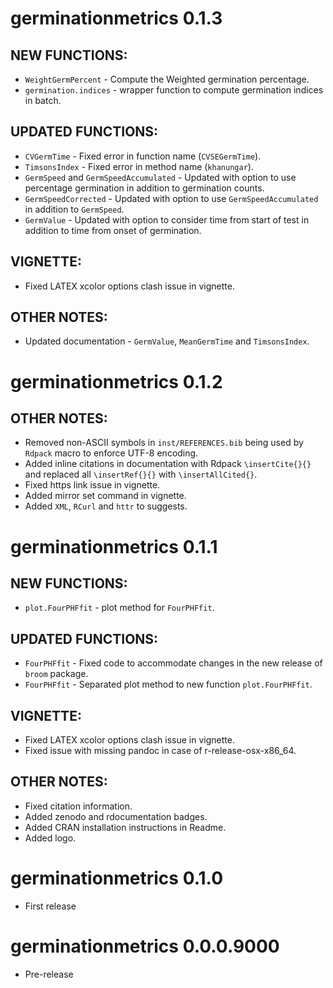 # germinationmetrics  0.1.3

## NEW FUNCTIONS:
* `WeightGermPercent` - Compute the Weighted germination percentage.
* `germination.indices` - wrapper function to compute germination indices in batch.

## UPDATED FUNCTIONS:
* `CVGermTime` - Fixed error in function name (`CVSEGermTime`).
* `TimsonsIndex` - Fixed error in method name (`khanungar`).
* `GermSpeed` and `GermSpeedAccumulated` - Updated with option to use percentage germination in addition to germination counts.
* `GermSpeedCorrected` - Updated with option to use `GermSpeedAccumulated` in addition to `GermSpeed`.
* `GermValue` - Updated with option to consider time from start of test in addition to time from onset of germination.

## VIGNETTE:
* Fixed LATEX xcolor options clash issue in vignette.

## OTHER NOTES: 
* Updated documentation - `GermValue`, `MeanGermTime` and `TimsonsIndex`.

# germinationmetrics  0.1.2

## OTHER NOTES: 
* Removed non-ASCII symbols in `inst/REFERENCES.bib` being used by `Rdpack` macro to enforce UTF-8 encoding.
* Added inline citations in documentation with Rdpack `\insertCite{}{}` and replaced all `\insertRef{}{}` with `\insertAllCited{}`.
* Fixed https link issue in vignette.
* Added mirror set command in vignette.
* Added `XML`, `RCurl` and `httr` to suggests.

# germinationmetrics  0.1.1

## NEW FUNCTIONS:
* `plot.FourPHFfit` - plot method for `FourPHFfit`.

## UPDATED FUNCTIONS:
* `FourPHFfit` - Fixed code to accommodate changes in the new release of `broom` package.
* `FourPHFfit` - Separated plot method to new function `plot.FourPHFfit`.
 
## VIGNETTE:
* Fixed LATEX xcolor options clash issue in vignette.
* Fixed issue with missing pandoc in case of r-release-osx-x86_64.

## OTHER NOTES:
* Fixed citation information.
* Added zenodo and rdocumentation badges.
* Added CRAN installation instructions in Readme.
* Added logo.

# germinationmetrics  0.1.0

* First release

# germinationmetrics  0.0.0.9000

* Pre-release
